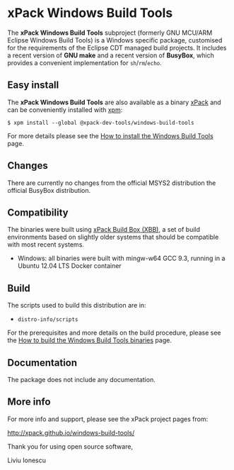 # xPack Windows Build Tools

The **xPack Windows Build Tools** subproject (formerly GNU MCU/ARM Eclipse
Windows Build Tools) is a Windows specific package, customised for the
requirements of the Eclipse CDT managed build projects. It includes a
recent version of **GNU make** and a recent version of **BusyBox**,
which provides a convenient implementation for `sh`/`rm`/`echo`.

## Easy install

The **xPack Windows Build Tools** are also available as a binary
[xPack](https://www.npmjs.com/package/@xpack-dev-tools/windows-build-tools)
and can be conveniently installed with [xpm](https://www.npmjs.com/package/xpm):

```console
$ xpm install --global @xpack-dev-tools/windows-build-tools
```

For more details please see the
[How to install the Windows Build Tools](https://xpack.github.io/windows-build-tools/install/) page.

## Changes

There are currently no changes from the official MSYS2 distribution
the official BusyBox distribution.

## Compatibility

The binaries were built using
[xPack Build Box (XBB)](https://github.com/xpack/xpack-build-box), a
set of build environments based on slightly older systems that should
be compatible with most recent systems.

- Windows: all binaries were built with mingw-w64 GCC 9.3, running in a
  Ubuntu 12.04 LTS Docker container

## Build

The scripts used to build this distribution are in:

- `distro-info/scripts`

For the prerequisites and more details on the build procedure, please see the
[How to build the Windows Build Tools binaries](https://github.com/xpack-dev-tools/windows-build-tools-xpack/blob/xpack/README-BUILD.md) page.

## Documentation

The package does not include any documentation.

## More info

For more info and support, please see the xPack project pages from:

http://xpack.github.io/windows-build-tools/

Thank you for using open source software,

Liviu Ionescu
